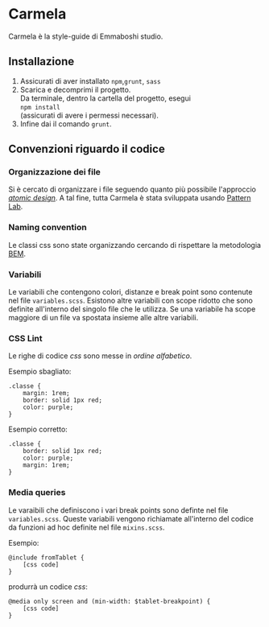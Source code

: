 # Carmela
Carmela è la style-guide di Emmaboshi studio.

## Installazione
1. Assicurati di aver installato `npm`,`grunt`, `sass`
2. Scarica e decomprimi il progetto.   
Da terminale, dentro la cartella del progetto, esegui   
`npm install`   
(assicurati di avere i permessi necessari).    
3. Infine dai il comando `grunt`.

## Convenzioni riguardo il codice

### Organizzazione dei file
Si è cercato di organizzare i file seguendo quanto più possibile l'approccio [_atomic design_](http://bradfrost.com/blog/post/atomic-web-design/).
A tal fine, tutta Carmela è stata sviluppata usando [Pattern Lab](http://patternlab.io/).

### Naming convention
Le classi css sono state organizzando cercando di rispettare la metodologia [BEM](http://getbem.com/naming/).

### Variabili
Le variabili che contengono colori, distanze e break point sono contenute nel file `variables.scss`.
Esistono altre variabili con scope ridotto che sono definite all'interno del singolo file che le utilizza.
Se una variabile ha scope maggiore di un file va spostata insieme alle altre variabili.

### CSS Lint
Le righe di codice _css_ sono messe in *ordine alfabetico*.

Esempio sbagliato:
```
.classe {
	margin: 1rem;
	border: solid 1px red;
	color: purple;
}
```

Esempio corretto:
```
.classe {
	border: solid 1px red;
	color: purple;
	margin: 1rem;
}
```

### Media queries
Le varaibili che definiscono i vari break points sono definte nel file `variables.scss`.
Queste variabili vengono richiamate all'interno del codice da funzioni ad hoc definite nel file `mixins.scss`.

Esempio:
```
@include fromTablet {
	[css code]
}
```

produrrà un codice _css_:
```
@media only screen and (min-width: $tablet-breakpoint) {
	[css code]
}
```
